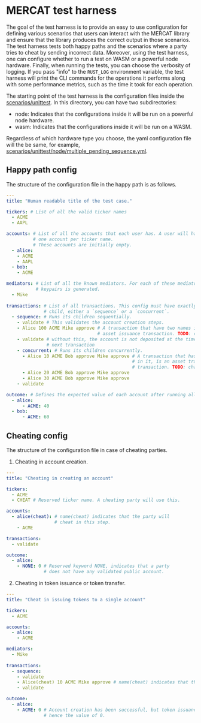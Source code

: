 # MERCAT test harness

The goal of the test harness is to provide an easy to use configuration for defining various
scenarios that users can interact with the MERCAT library and ensure that the library produces
the correct output in those scenarios. The test harness tests both happy paths and the scenarios
where a party tries to cheat by sending incorrect data. Moreover, using the test harness, one
can configure whether to run a test on WASM or a powerful node hardware. Finally, when running the tests,
you can choose the verbosity of logging. If you pass "info" to the `RUST_LOG` environment variable,
the test harness will print the CLI commands for the operations it performs along with some
performance metrics, such as the time it took for each operation.


The starting point of the test harness is the configuration files inside the [scenarios/unittest][scenario].
In this directory, you can have two subdirectories:
- node: Indicates that the configurations inside it will be run on a powerful node hardware.
- wasm: Indicates that the configurations inside it will be run on a WASM.

Regardless of which hardware type you choose, the yaml configuration file will the be same, for example,
[scenarios/unittest/node/multiple_pending_sequence.yml][sample].

## Happy path config

The structure of the configuration file in the happy path is as follows.

```yaml
--- 
title: "Human readable title of the test case."

tickers: # List of all the valid ticker names
  - ACME
  - AAPL

accounts: # List of all the accounts that each user has. A user will have exactly
          # one account per ticker name.
          # These accounts are initially empty.
  - alice:
    - ACME
    - AAPL
  - bob:
    - ACME

mediators: # List of all the known mediators. For each of these mediators, a set of
           # keypairs is generated.
  - Mike
    
transactions: # List of all transactions. This config must have exactly one
              # child, either a `sequence` or a `concurrent`.
  - sequence: # Runs its children sequentially.
    - validate # This validates the account creation steps.
    - Alice 100 ACME Mike approve # A transaction that have two names in it, is an
                                  # asset issuance transaction. TODO: changeme
    - validate # without this, the account is not deposited at the time of the
               # next transaction
    - concurrent: # Runs its children concurrently.
      - Alice 10 ACME Bob approve Mike approve # A transaction that has three names
                                               # in it, is an asset transfer
                                               # transaction. TODO: changeme
      - Alice 20 ACME Bob approve Mike approve
      - Alice 30 ACME Bob approve Mike approve
    - validate

outcome: # Defines the expected value of each account after running all the transactions.
  - alice: 
      - ACME: 40
  - bob: 
      - ACME: 60

```

## Cheating config

The structure of the configuration file in case of cheating parties.

1. Cheating in account creation.

```yaml
--- 
title: "Cheating in creating an account"

tickers: 
  - ACME
  - CHEAT # Reserved ticker name. A cheating party will use this.

accounts:
  - alice(cheat): # name(cheat) indicates that the party will
                  # cheat in this step.
    - ACME

transactions:
  - validate

outcome: 
  - alice:
    - NONE: 0 # Reserved keyword NONE, indicates that a party
              # does not have any validated public account.
```

2. Cheating in token issuance or token transfer.

```yaml
--- 
title: "Cheat in issuing tokens to a single account"

tickers: 
  - ACME

accounts:
  - alice:
    - ACME

mediators:
  - Mike
    
transactions:
  - sequence:
    - validate
    - Alice(cheat) 10 ACME Mike approve # name(cheat) indicates that the party will cheat.
    - validate

outcome: 
  - alice:
    - ACME: 0 # Account creation has been successful, but token issuance has failed,
              # hence the value of 0.

```

[scenario]: https://github.com/PolymathNetwork/crypto-framework/tree/master/mercat/common/scenarios/unittest
[sample]: https://github.com/PolymathNetwork/crypto-framework/tree/master/mercat/common/scenarios/unittest/node/multiple_pending_sequence.yml
